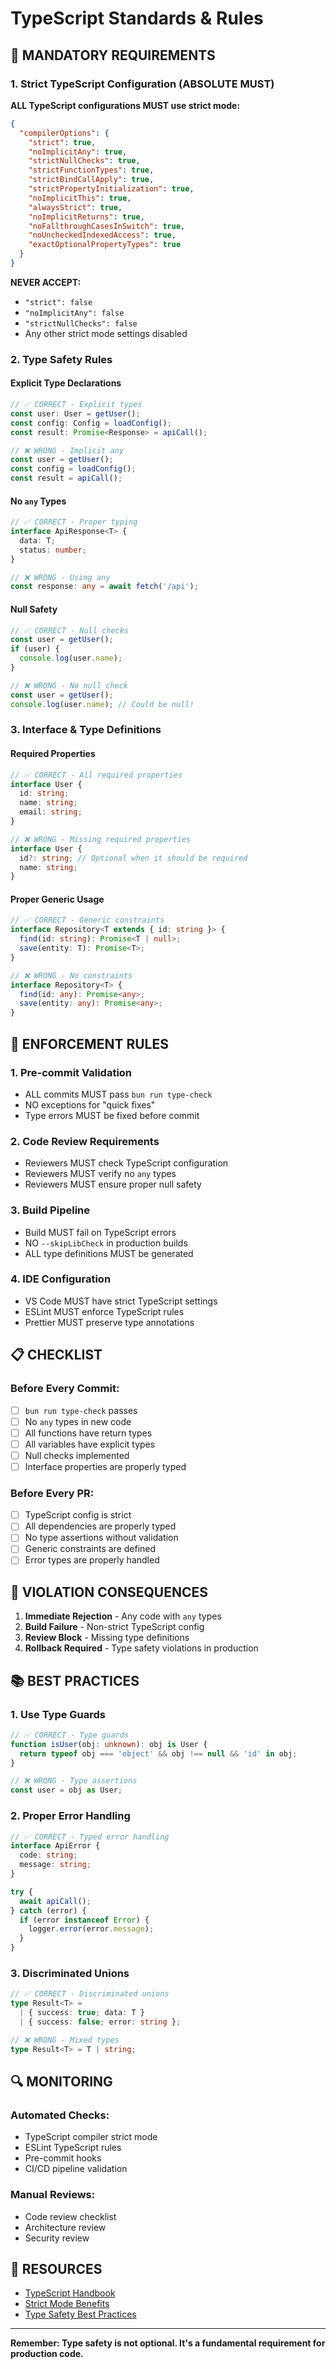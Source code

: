 # TypeScript Standards & Rules

## 🚨 MANDATORY REQUIREMENTS

### 1. Strict TypeScript Configuration (ABSOLUTE MUST)

**ALL TypeScript configurations MUST use strict mode:**

```json
{
  "compilerOptions": {
    "strict": true,
    "noImplicitAny": true,
    "strictNullChecks": true,
    "strictFunctionTypes": true,
    "strictBindCallApply": true,
    "strictPropertyInitialization": true,
    "noImplicitThis": true,
    "alwaysStrict": true,
    "noImplicitReturns": true,
    "noFallthroughCasesInSwitch": true,
    "noUncheckedIndexedAccess": true,
    "exactOptionalPropertyTypes": true
  }
}
```

**NEVER ACCEPT:**
- `"strict": false`
- `"noImplicitAny": false`
- `"strictNullChecks": false`
- Any other strict mode settings disabled

### 2. Type Safety Rules

#### Explicit Type Declarations
```typescript
// ✅ CORRECT - Explicit types
const user: User = getUser();
const config: Config = loadConfig();
const result: Promise<Response> = apiCall();

// ❌ WRONG - Implicit any
const user = getUser();
const config = loadConfig();
const result = apiCall();
```

#### No `any` Types
```typescript
// ✅ CORRECT - Proper typing
interface ApiResponse<T> {
  data: T;
  status: number;
}

// ❌ WRONG - Using any
const response: any = await fetch('/api');
```

#### Null Safety
```typescript
// ✅ CORRECT - Null checks
const user = getUser();
if (user) {
  console.log(user.name);
}

// ❌ WRONG - No null check
const user = getUser();
console.log(user.name); // Could be null!
```

### 3. Interface & Type Definitions

#### Required Properties
```typescript
// ✅ CORRECT - All required properties
interface User {
  id: string;
  name: string;
  email: string;
}

// ❌ WRONG - Missing required properties
interface User {
  id?: string; // Optional when it should be required
  name: string;
}
```

#### Proper Generic Usage
```typescript
// ✅ CORRECT - Generic constraints
interface Repository<T extends { id: string }> {
  find(id: string): Promise<T | null>;
  save(entity: T): Promise<T>;
}

// ❌ WRONG - No constraints
interface Repository<T> {
  find(id: any): Promise<any>;
  save(entity: any): Promise<any>;
}
```

## 🔧 ENFORCEMENT RULES

### 1. Pre-commit Validation
- ALL commits MUST pass `bun run type-check`
- NO exceptions for "quick fixes"
- Type errors MUST be fixed before commit

### 2. Code Review Requirements
- Reviewers MUST check TypeScript configuration
- Reviewers MUST verify no `any` types
- Reviewers MUST ensure proper null safety

### 3. Build Pipeline
- Build MUST fail on TypeScript errors
- NO `--skipLibCheck` in production builds
- ALL type definitions MUST be generated

### 4. IDE Configuration
- VS Code MUST have strict TypeScript settings
- ESLint MUST enforce TypeScript rules
- Prettier MUST preserve type annotations

## 📋 CHECKLIST

### Before Every Commit:
- [ ] `bun run type-check` passes
- [ ] No `any` types in new code
- [ ] All functions have return types
- [ ] All variables have explicit types
- [ ] Null checks implemented
- [ ] Interface properties are properly typed

### Before Every PR:
- [ ] TypeScript config is strict
- [ ] All dependencies are properly typed
- [ ] No type assertions without validation
- [ ] Generic constraints are defined
- [ ] Error types are properly handled

## 🚨 VIOLATION CONSEQUENCES

1. **Immediate Rejection** - Any code with `any` types
2. **Build Failure** - Non-strict TypeScript config
3. **Review Block** - Missing type definitions
4. **Rollback Required** - Type safety violations in production

## 📚 BEST PRACTICES

### 1. Use Type Guards
```typescript
// ✅ CORRECT - Type guards
function isUser(obj: unknown): obj is User {
  return typeof obj === 'object' && obj !== null && 'id' in obj;
}

// ❌ WRONG - Type assertions
const user = obj as User;
```

### 2. Proper Error Handling
```typescript
// ✅ CORRECT - Typed error handling
interface ApiError {
  code: string;
  message: string;
}

try {
  await apiCall();
} catch (error) {
  if (error instanceof Error) {
    logger.error(error.message);
  }
}
```

### 3. Discriminated Unions
```typescript
// ✅ CORRECT - Discriminated unions
type Result<T> = 
  | { success: true; data: T }
  | { success: false; error: string };

// ❌ WRONG - Mixed types
type Result<T> = T | string;
```

## 🔍 MONITORING

### Automated Checks:
- TypeScript compiler strict mode
- ESLint TypeScript rules
- Pre-commit hooks
- CI/CD pipeline validation

### Manual Reviews:
- Code review checklist
- Architecture review
- Security review

## 📖 RESOURCES

- [TypeScript Handbook](https://www.typescriptlang.org/docs/)
- [Strict Mode Benefits](https://www.typescriptlang.org/tsconfig#strict)
- [Type Safety Best Practices](https://www.typescriptlang.org/docs/handbook/declaration-files/do-s-and-don-ts.html)

---

**Remember: Type safety is not optional. It's a fundamental requirement for production code.**
